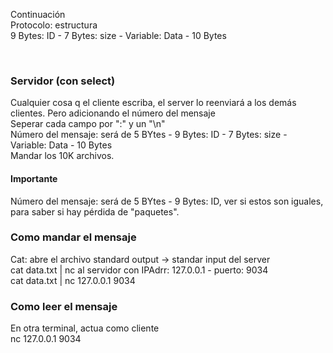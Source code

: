 Continuación
<br>
Protocolo: estructura<br>
9 Bytes: ID  - 7 Bytes: size - Variable: Data  - 10 Bytes

<br>
<h3> Servidor (con select) </h3>
Cualquier cosa q el cliente escriba, el server lo reenviará a los demás clientes. Pero adicionando el número del mensaje<br>
Seperar cada campo por ":" y un "\n"<br>
Número del mensaje: será de 5 BYtes  -   9 Bytes: ID  - 7 Bytes: size - Variable: Data  - 10 Bytes <br>
Mandar los 10K archivos.<br>

<h4>Importante</h4>
Número del mensaje: será de 5 BYtes  -   9 Bytes: ID, ver si estos son iguales, para saber si hay pérdida de "paquetes". <br>

<h3>Como mandar el mensaje</h3>
Cat: abre el archivo standard output -> standar input del server <br>
cat data.txt | nc  al servidor con IPAdrr: 127.0.0.1  -  puerto: 9034 <br>
cat data.txt | nc 127.0.0.1 9034
<h3>Como leer el mensaje</h3>
En otra terminal, actua como cliente <br>
nc 127.0.0.1 9034




